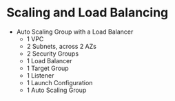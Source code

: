 # Scaling and Load Balancing

- Auto Scaling Group with a Load Balancer 
  - 1 VPC
  - 2 Subnets, across 2 AZs
  - 2 Security Groups
  - 1 Load Balancer
  - 1 Target Group
  - 1 Listener
  - 1 Launch Configuration
  - 1 Auto Scaling Group